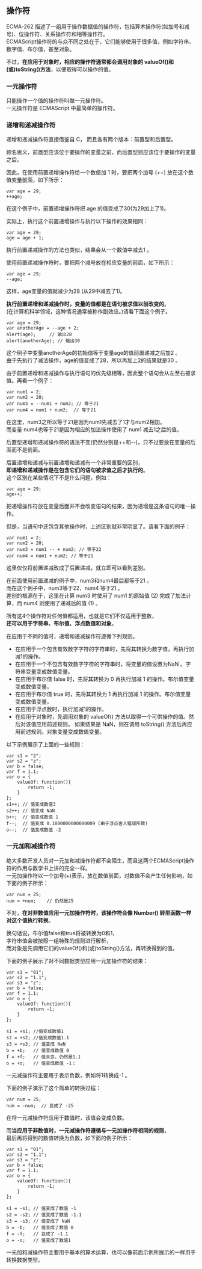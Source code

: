 ## 操作符

ECMA-262 描述了一组用于操作数据值的操作符，包括算术操作符(如加号和减号)、位操作符、关系操作符和相等操作符。  
ECMAScript操作符的与众不同之处在于，它们能够使用于很多值，例如字符串、数字值、布尔值，甚至对象。  

不过，**在应用于对象时，相应的操作符通常都会调用对象的 valueOf()和(或)toString()方法**，以便取得可以操作的值。

### 一元操作符

只能操作一个值的操作符叫做一元操作符。  
一元操作符是 ECMAScript 中最简单的操作符。  

### 递增和递减操作符

递增和递减操作符直接借鉴自 C， 而且各有两个版本：前置型和后置型。  

顾名思义，前置型应该位于要操作的变量之前，而后置型则应该位于要操作的变量之后。  

因此，在使用前置递增操作符给一个数值加 1 时，要把两个加号 (++) 放在这个数值变量前面，如下所示：

	var age = 29;
    ++age;

在这个例子中，前置递增操作符把 age 的值变成了30(为29加上了1)。  

实际上，执行这个前置递增操作与执行以下操作的效果相同：

	var age = 29;
    age = age + 1;
    
执行前置递减操作的方法也类似，结果会从一个数值中减去1 。  

使用前置递减操作符时，要把两个减号放在相应变量的前面，如下所示：

	var age = 29;
    --age;

这样，age变量的值就减少为28 (从29中减去了1)。

**执行前置递增和递减操作时，变量的值都是在语句被求值以前改变的**。  
(在计算机科学领域，这种情况通常被称作副效应。)请看下面这个例子。
     
	var age = 29;
    var anotherAge = --age + 2;
    alert(age);     // 输出28
    alert(anotherAge); // 输出30
     
这个例子中变量anotherAge的初始值等于变量age的值前置递减之后加2 。  
由于先执行了减法操作，age的值变成了28，所以再加上2的结果就是30 。  

由于前置递增和递减操作与执行语句的优先级相等，因此整个语句会从左至右被求值。再看一个例子：

	var num1 = 2;
    var num2 = 20;
    var num3 = --num1 + num2; // 等于21
    var num4 = num1 + num2;  // 等于21

在这里，num3之所以等于21是因为num1先减去了1才与num2相加。  
而变量 num4也等于21是因为相应的加法操作使用了 num1 减去1之后的值。  

后置型递增和递减操作符的语法不变(仍然分别是++和--)，只不过要放在变量的后面而不是前面。  

后置递增和递减与前置递增和递减有一个非常重要的区别，  
**即递增和递减操作是在包含它们的语句被求值之后才执行的**。  
这个区别在某些情况下不是什么问题，例如：

	var age = 29;
    age++;

把递增操作符放在变量后面并不会改变语句的结果，因为递增是这条语句的唯一操作。  

但是，当语句中还包含其他操作时，上述区别就非常明显了。请看下面的例子：

	var num1 = 2;
    var num2 = 20;
    var num3 = num1 -- + num2; // 等于22
    var num4 = num1 + num2; // 等于21

这里仅仅将前置递减改成了后置递减，就立即可以看到差别。  

在前面使用前置递减的例子中，num3和num4最后都等于21 。  
而在这个例子中，num3等于22，num4 等于21 。  
差别的根源在于，这里在计算 num3 时使用了 num1 的原始值 (2) 完成了加法计算，而 num4 则使用了递减后的值 (1) 。  
    
所有这4个操作符对任何值都适用，也就是它们不仅适用于整数，  
**还可以用于字符串、布尔值、浮点数值和对象**。  

在应用于不同的值时，递增和递减操作符遵循下列规则。  

 - 在应用于一个包含有效数字字符的字符串时，先将其转换为数字值，再执行加减1的操作。     
 - 在应用于一个不包含有效数字字符的字符串时，将变量的值设置为NaN 。字符串变量变成数值变量。
 - 在应用于布尔值 false 时，先将其转换为 0 再执行加减 1 的操作。布尔值变量变成数值变量。
 - 在应用于布尔值 true 时，先将其转换为 1 再执行加减 1 的操作。布尔值变量变成数值变量。
 - 在应用于浮点数时，执行加减1的操作。
 - 在应用于对象时，先调用对象的 valueOf() 方法以取得一个可供操作的值。然后对该值应用前述规则。
 	如果结果是 NaN，则在调用 toString() 方法后再应用前述规则。对象变量变成数值变量。

以下示例展示了上面的一些规则：

	var s1 = "2";
    var s2 = "z";
    var b = false;
    var f = 1.1;
    var o = {
    	valueOf: function(){
        	return -1;
        }
    };
    s1++; // 值变成数值3
    s2++; // 值变成 NaN
    b++;  // 值变成数值 1
    f--;  // 值变成 0.1000000000000009 (由于浮点舍入错误所致)
    o--;  // 值变成数值 -2


### 一元加和减操作符

绝大多数开发人员对一元加和减操作符都不会陌生，而且这两个ECMAScript操作符的作用与数学书上讲的完全一样。  
一元加操作符以一个加号(+)表示，放在数值前面，对数值不会产生任何影响，如下面的例子所示：

	var num = 25;
    num = +num;    // 仍然是25

不对，**在对非数值应用一元加操作符时，该操作符会像 Number() 转型函数一样对这个值执行转换**。    

换句话说，布尔值false和true将被转换为0和1，  
字符串值会被按照一组特殊的规则进行解析，  
而对象是先调用它们的valueOf()和(或)toString()方法，再转换得到的值。

下面的例子展示了对不同数据类型应用一元加操作符的结果：

	var s1 = "01";
    var s2 = "1.1";
    var s3 = "z";
    var b = false;
    var f = 1.1;
    var o = {
    	valueOf: function(){
        	return -1;
        }
    };

    s1 = +s1; //值变成数值1
    s2 = +s2; //值变成数值1.1
    s3 = +s3; // 值变成 NaN
    b = +b;   // 值变成数值 0
    f = +f;   // 值未变，仍然是1.1
    o = +o;   // 值变成数值 -1；

一元减操作符主要用于表示负数，例如将1转换成-1 。   

下面的例子演示了这个简单的转换过程：

	var num = 25;
    num = -num;  // 变成了 -25

在将一元减操作符应用于数值时，该值会变成负数。  

而**当应用于非数值时，一元减操作符遵循与一元加操作符相同的规则**，  
最后再将得到的数值转换为负数，如下面的例子所示：

	var s1 = "01";
    var s2 = "1.1";
    var s3 = "z";
    var b = false;
    var f = 1.1;
    var o = {
    	valueOf: function(){
        	return -1;
        }
    };

    s1 = -s1; // 值变成了数值 -1
    s2 = -s2; // 值变成了数值 -1.1
    s3 = -s3; // 值变成了 NaN
    b = -b;   // 值变成了数值 0
    f = -f;   // 变成了 -1.1
    o = -o;   // 值变成了数值1

一元加和减操作符主要用于基本的算术运算，也可以像前面示例所展示的一样用于转换数据类型。


